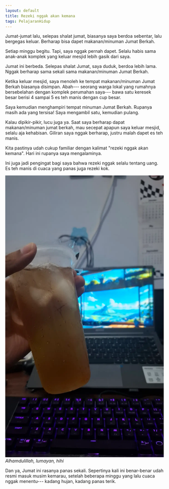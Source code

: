 ```yaml
---
layout: default
title: Rezeki nggak akan kemana
tags: PelajaranHidup
---
```


Jumat-jumat lalu, selepas shalat jumat, biasanya saya berdoa sebentar, lalu bergegas keluar. Berharap bisa dapet makanan/minuman Jumat Berkah.

Setiap minggu begitu. Tapi, saya nggak pernah dapet. Selalu habis sama anak-anak komplek yang keluar mesjid lebih gasik dari saya.

Jumat ini berbeda. Selepas shalat Jumat, saya duduk, berdoa lebih lama. Nggak berharap sama sekali sama makanan/minuman Jumat Berkah.

Ketika keluar mesjid, saya menoleh ke tempat makanan/minuman Jumat Berkah biasanya disimpan. Abah--- seorang warga lokal yang rumahnya bersebelahan dengan komplek perumahan saya--- bawa satu keresek besar berisi 4 sampai 5 es teh manis dengan cup besar.

Saya kemudian menghampiri tempat minuman Jumat Berkah. Rupanya masih ada yang tersisa! Saya mengambil satu, kemudian pulang.

Kalau dipikir-pikir, lucu juga ya. Saat saya berharap dapat makanan/minuman jumat berkah, mau secepat apapun saya keluar mesjid, selalu aja kehabisan. Giliran saya nggak berharap, justru malah dapet es teh manis.

Kita pastinya udah cukup familiar dengan kalimat "rezeki nggak akan kemana". Hari ini rupanya saya mengalaminya.

Ini juga jadi pengingat bagi saya bahwa rezeki nggak selalu tentang uang. Es teh manis di cuaca yang panas juga rezeki kok.

![Es teh manis](/assets/images/2025/583be854-195b-4bfb-8e6f-1192c77f1bcc.webp)
*Alhamdulillah, lumayan, hihi*

Dan ya, Jumat ini rasanya panas sekali. Sepertinya kali ini benar-benar udah resmi masuk musim kemarau, setelah beberapa minggu yang lalu cuaca nggak menentu--- kadang hujan, kadang panas terik.
